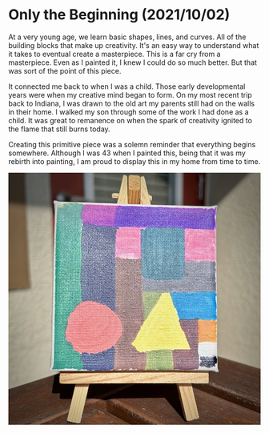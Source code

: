 # Only the Beginning (2021/10/02)

At a very young age, we learn basic shapes, lines, and curves. All of the building blocks that make up creativity. It's an easy way to understand what it takes to eventual create a masterpiece. This is a far cry from a masterpiece. Even as I painted it, I knew I could do so much better. But that was sort of the point of this piece.

It connected me back to when I was a child. Those early developmental years were when my creative mind began to form. On my most recent trip back to Indiana, I was drawn to the old art my parents still had on the walls in their home. I walked my son through some of the work I had done as a child. It was great to remanence on when the spark of creativity ignited to the flame that still burns today.

Creating this primitive piece was a solemn reminder that everything begins somewhere. Although I was 43 when I painted this, being that it was my rebirth into painting, I am proud to display this in my home from time to time.

![Mini painting of colored blocks, a circle, and a triangle](./img/IMG_2311.jpeg)